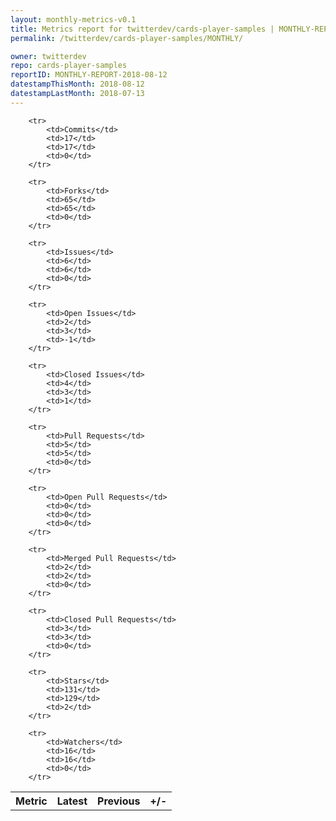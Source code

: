 ```yaml
---
layout: monthly-metrics-v0.1
title: Metrics report for twitterdev/cards-player-samples | MONTHLY-REPORT-2018-08-12 | 2018-08-12
permalink: /twitterdev/cards-player-samples/MONTHLY/

owner: twitterdev
repo: cards-player-samples
reportID: MONTHLY-REPORT-2018-08-12
datestampThisMonth: 2018-08-12
datestampLastMonth: 2018-07-13
---
```



<table style="width: 100%;">
    <tr>
        <th>Metric</th>
        <th>Latest</th>
        <th>Previous</th>
        <th>+/-</th>
    </tr>

        <tr>
            <td>Commits</td>
            <td>17</td>
            <td>17</td>
            <td>0</td>
        </tr>
        
        <tr>
            <td>Forks</td>
            <td>65</td>
            <td>65</td>
            <td>0</td>
        </tr>
        
        <tr>
            <td>Issues</td>
            <td>6</td>
            <td>6</td>
            <td>0</td>
        </tr>
        
        <tr>
            <td>Open Issues</td>
            <td>2</td>
            <td>3</td>
            <td>-1</td>
        </tr>
        
        <tr>
            <td>Closed Issues</td>
            <td>4</td>
            <td>3</td>
            <td>1</td>
        </tr>
        
        <tr>
            <td>Pull Requests</td>
            <td>5</td>
            <td>5</td>
            <td>0</td>
        </tr>
        
        <tr>
            <td>Open Pull Requests</td>
            <td>0</td>
            <td>0</td>
            <td>0</td>
        </tr>
        
        <tr>
            <td>Merged Pull Requests</td>
            <td>2</td>
            <td>2</td>
            <td>0</td>
        </tr>
        
        <tr>
            <td>Closed Pull Requests</td>
            <td>3</td>
            <td>3</td>
            <td>0</td>
        </tr>
        
        <tr>
            <td>Stars</td>
            <td>131</td>
            <td>129</td>
            <td>2</td>
        </tr>
        
        <tr>
            <td>Watchers</td>
            <td>16</td>
            <td>16</td>
            <td>0</td>
        </tr>
        
</table>
